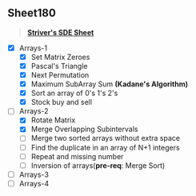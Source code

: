 ## Sheet180

> **[Striver's SDE Sheet](https://takeuforward.org/interviews/strivers-sde-sheet-top-coding-interview-problems/)**

- [x] Arrays-1
  - [x] Set Matrix Zeroes
  - [x] Pascal's Triangle
  - [x] Next Permutation 
  - [x] Maximum SubArray Sum **(Kadane's Algorithm)**
  - [x] Sort an array of 0's 1's 2's
  - [x] Stock buy and sell 

- [ ] Arrays-2
  - [x] Rotate Matrix
  - [x] Merge Overlapping Subintervals
  - [ ] Merge two sorted arrays without extra space
  - [ ] Find the duplicate in an array of N+1 integers
  - [ ] Repeat and missing number
  - [ ] Inversion of arrays(**pre-req**: Merge Sort)
- [ ] Arrays-3
- [ ] Arrays-4
